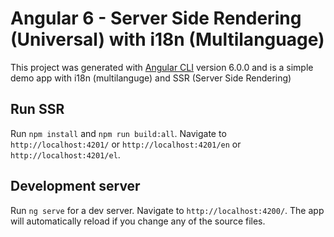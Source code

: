 # Angular 6 - Server Side Rendering (Universal) with i18n (Multilanguage)

This project was generated with [Angular CLI](https://github.com/angular/angular-cli) version 6.0.0 and is a simple demo app with i18n (multilanguge) and SSR (Server Side Rendering)

## Run SSR

Run `npm install` and `npm run build:all`. Navigate to `http://localhost:4201/` or `http://localhost:4201/en` or `http://localhost:4201/el`.

## Development server

Run `ng serve` for a dev server. Navigate to `http://localhost:4200/`. The app will automatically reload if you change any of the source files.
